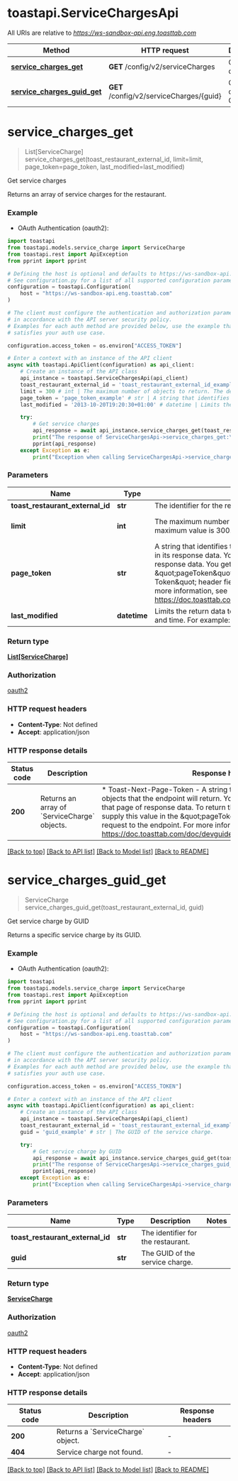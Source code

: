 # toastapi.ServiceChargesApi

All URIs are relative to *https://ws-sandbox-api.eng.toasttab.com*

Method | HTTP request | Description
------------- | ------------- | -------------
[**service_charges_get**](ServiceChargesApi.md#service_charges_get) | **GET** /config/v2/serviceCharges | Get service charges
[**service_charges_guid_get**](ServiceChargesApi.md#service_charges_guid_get) | **GET** /config/v2/serviceCharges/{guid} | Get service charge by GUID


# **service_charges_get**
> List[ServiceCharge] service_charges_get(toast_restaurant_external_id, limit=limit, page_token=page_token, last_modified=last_modified)

Get service charges

Returns an array of service charges for the restaurant.

### Example

* OAuth Authentication (oauth2):

```python
import toastapi
from toastapi.models.service_charge import ServiceCharge
from toastapi.rest import ApiException
from pprint import pprint

# Defining the host is optional and defaults to https://ws-sandbox-api.eng.toasttab.com
# See configuration.py for a list of all supported configuration parameters.
configuration = toastapi.Configuration(
    host = "https://ws-sandbox-api.eng.toasttab.com"
)

# The client must configure the authentication and authorization parameters
# in accordance with the API server security policy.
# Examples for each auth method are provided below, use the example that
# satisfies your auth use case.

configuration.access_token = os.environ["ACCESS_TOKEN"]

# Enter a context with an instance of the API client
async with toastapi.ApiClient(configuration) as api_client:
    # Create an instance of the API class
    api_instance = toastapi.ServiceChargesApi(api_client)
    toast_restaurant_external_id = 'toast_restaurant_external_id_example' # str | The identifier for the restaurant.
    limit = 300 # int | The maximum number of objects to return. The default value is 300. The maximum value is 300. (optional) (default to 300)
    page_token = 'page_token_example' # str | A string that identifies the set of data objects that the endpoint will return in its response data. You can use this parameter to retrieve one page of response data. You get the value that you supply in the \"pageToken\" parameter from the \"Toast-Next-Page-Token\" header field value of a previous request to the endpoint. For more information, see https://doc.toasttab.com/doc/devguide/apiResponseDataPagination.html. (optional)
    last_modified = '2013-10-20T19:20:30+01:00' # datetime | Limits the return data to objects created or modified after a specific date and time. For example: '2024-06-20T00:00:00.000%2B0000'. (optional)

    try:
        # Get service charges
        api_response = await api_instance.service_charges_get(toast_restaurant_external_id, limit=limit, page_token=page_token, last_modified=last_modified)
        print("The response of ServiceChargesApi->service_charges_get:\n")
        pprint(api_response)
    except Exception as e:
        print("Exception when calling ServiceChargesApi->service_charges_get: %s\n" % e)
```



### Parameters


Name | Type | Description  | Notes
------------- | ------------- | ------------- | -------------
 **toast_restaurant_external_id** | **str**| The identifier for the restaurant. | 
 **limit** | **int**| The maximum number of objects to return. The default value is 300. The maximum value is 300. | [optional] [default to 300]
 **page_token** | **str**| A string that identifies the set of data objects that the endpoint will return in its response data. You can use this parameter to retrieve one page of response data. You get the value that you supply in the \&quot;pageToken\&quot; parameter from the \&quot;Toast-Next-Page-Token\&quot; header field value of a previous request to the endpoint. For more information, see https://doc.toasttab.com/doc/devguide/apiResponseDataPagination.html. | [optional] 
 **last_modified** | **datetime**| Limits the return data to objects created or modified after a specific date and time. For example: &#39;2024-06-20T00:00:00.000%2B0000&#39;. | [optional] 

### Return type

[**List[ServiceCharge]**](ServiceCharge.md)

### Authorization

[oauth2](../README.md#oauth2)

### HTTP request headers

 - **Content-Type**: Not defined
 - **Accept**: application/json

### HTTP response details

| Status code | Description | Response headers |
|-------------|-------------|------------------|
**200** | Returns an array of &#x60;ServiceCharge&#x60; objects. |  * Toast-Next-Page-Token - A string that identifies the following set of objects that the endpoint will return. You can use this value to retrieve that page of response data. To return the next page of objects you supply this value in the \&quot;pageToken\&quot; parameter of the next request to the endpoint. For more information, see https://doc.toasttab.com/doc/devguide/apiResponseDataPagination.html. <br>  |

[[Back to top]](#) [[Back to API list]](../README.md#documentation-for-api-endpoints) [[Back to Model list]](../README.md#documentation-for-models) [[Back to README]](../README.md)

# **service_charges_guid_get**
> ServiceCharge service_charges_guid_get(toast_restaurant_external_id, guid)

Get service charge by GUID

Returns a specific service charge by its GUID.

### Example

* OAuth Authentication (oauth2):

```python
import toastapi
from toastapi.models.service_charge import ServiceCharge
from toastapi.rest import ApiException
from pprint import pprint

# Defining the host is optional and defaults to https://ws-sandbox-api.eng.toasttab.com
# See configuration.py for a list of all supported configuration parameters.
configuration = toastapi.Configuration(
    host = "https://ws-sandbox-api.eng.toasttab.com"
)

# The client must configure the authentication and authorization parameters
# in accordance with the API server security policy.
# Examples for each auth method are provided below, use the example that
# satisfies your auth use case.

configuration.access_token = os.environ["ACCESS_TOKEN"]

# Enter a context with an instance of the API client
async with toastapi.ApiClient(configuration) as api_client:
    # Create an instance of the API class
    api_instance = toastapi.ServiceChargesApi(api_client)
    toast_restaurant_external_id = 'toast_restaurant_external_id_example' # str | The identifier for the restaurant.
    guid = 'guid_example' # str | The GUID of the service charge.

    try:
        # Get service charge by GUID
        api_response = await api_instance.service_charges_guid_get(toast_restaurant_external_id, guid)
        print("The response of ServiceChargesApi->service_charges_guid_get:\n")
        pprint(api_response)
    except Exception as e:
        print("Exception when calling ServiceChargesApi->service_charges_guid_get: %s\n" % e)
```



### Parameters


Name | Type | Description  | Notes
------------- | ------------- | ------------- | -------------
 **toast_restaurant_external_id** | **str**| The identifier for the restaurant. | 
 **guid** | **str**| The GUID of the service charge. | 

### Return type

[**ServiceCharge**](ServiceCharge.md)

### Authorization

[oauth2](../README.md#oauth2)

### HTTP request headers

 - **Content-Type**: Not defined
 - **Accept**: application/json

### HTTP response details

| Status code | Description | Response headers |
|-------------|-------------|------------------|
**200** | Returns a &#x60;ServiceCharge&#x60; object. |  -  |
**404** | Service charge not found. |  -  |

[[Back to top]](#) [[Back to API list]](../README.md#documentation-for-api-endpoints) [[Back to Model list]](../README.md#documentation-for-models) [[Back to README]](../README.md)

